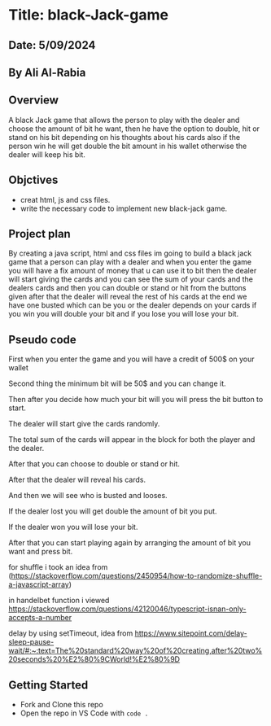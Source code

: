 # Title: black-Jack-game

## Date: 5/09/2024

## By Ali Al-Rabia

## Overview

A black Jack game that allows the person to play with the dealer and choose the amount of bit he want, then he have the option to double, hit or stand on his bit depending on his thoughts about his cards also if the person win he will get double the bit amount in his wallet otherwise the dealer will keep his bit.

## Objctives

- creat html, js and css files.
- write the necessary code to implement new black-jack game.

## Project plan

By creating a java script, html and css files im going to build a black jack game that a person can play with a dealer and when you enter the game you will have a fix amount of money that u can use it to bit then the dealer will start giving the cards and you can see the sum of your cards and the dealers cards and then you can double or stand or hit from the buttons given after that the dealer will reveal the rest of his cards at the end we have one busted which can be you or the dealer depends on your cards if you win you will double your bit and if you lose you will lose your bit.

## Pseudo code

First when you enter the game and you will have a credit of 500$ on your wallet

Second thing the minimum bit will be 50$ and you can change it.

Then after you decide how much your bit will you will press the bit button to start.

The dealer will start give the cards randomly.

The total sum of the cards will appear in the block for both the player and the dealer.

After that you can choose to double or stand or hit.

After that the dealer will reveal his cards.

And then we will see who is busted and looses.

If the dealer lost you will get double the amount of bit you put.

If the dealer won you will lose your bit.

After that you can start playing again by arranging the amount of bit you want and press bit.

for shuffle i took an idea from (https://stackoverflow.com/questions/2450954/how-to-randomize-shuffle-a-javascript-array)

in handelbet function i viewed https://stackoverflow.com/questions/42120046/typescript-isnan-only-accepts-a-number

delay by using setTimeout, idea from https://www.sitepoint.com/delay-sleep-pause-wait/#:~:text=The%20standard%20way%20of%20creating,after%20two%20seconds%20%E2%80%9CWorld!%E2%80%9D

## Getting Started

- Fork and Clone this repo
- Open the repo in VS Code with `code .`
